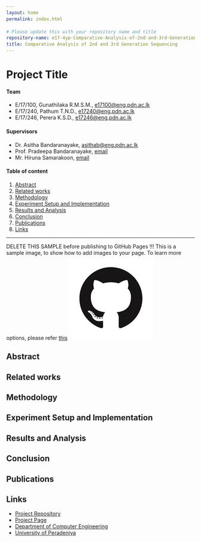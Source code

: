 ```yaml
---
layout: home
permalink: index.html

# Please update this with your repository name and title
repository-name: e17-4yp-Comparative-Analysis-of-2nd-and-3rd-Generation-Sequencing
title: Comparative Analysis of 2nd and 3rd Generation Sequencing
---
```


[comment]: # "This is the standard layout for the project, but you can clean this and use your own template"

# Project Title

#### Team

- E/17/100, Gunathilaka R.M.S.M., [e17100@eng.pdn.ac.lk](mailto:e17100@eng.pdn.ac.lk)
- E/17/240, Pathum T.N.D., [e17240@eng.pdn.ac.lk](mailto:e17240@eng.pdn.ac.lk)
- E/17/246, Perera K.S.D., [e17246@eng.pdn.ac.lk](mailto:e17246@eng.pdn.ac.lk)

#### Supervisors

- Dr. Asitha Bandaranayake, [asithab@eng.pdn.ac.lk](mailto:asithab@eng.pdn.ac.lk)
- Prof. Pradeepa Bandaranayake, [email](mailto:name@eng.pdn.ac.lk)
- Mr. Hiruna Samarakoon, [email](mailto:name@eng.pdn.ac.lk)

#### Table of content

1. [Abstract](#abstract)
2. [Related works](#related-works)
3. [Methodology](#methodology)
4. [Experiment Setup and Implementation](#experiment-setup-and-implementation)
5. [Results and Analysis](#results-and-analysis)
6. [Conclusion](#conclusion)
7. [Publications](#publications)
8. [Links](#links)

---

DELETE THIS SAMPLE before publishing to GitHub Pages !!!
This is a sample image, to show how to add images to your page. To learn more options, please refer [this](https://projects.ce.pdn.ac.lk/docs/faq/how-to-add-an-image/)
![Sample Image](./images/sample.png)


## Abstract

## Related works

## Methodology

## Experiment Setup and Implementation

## Results and Analysis

## Conclusion

## Publications
[//]: # "Note: Uncomment each once you uploaded the files to the repository"

<!-- 1. [Semester 7 report](./) -->
<!-- 2. [Semester 7 slides](./) -->
<!-- 3. [Semester 8 report](./) -->
<!-- 4. [Semester 8 slides](./) -->
<!-- 5. Author 1, Author 2 and Author 3 "Research paper title" (2021). [PDF](./). -->


## Links

[//]: # ( NOTE: EDIT THIS LINKS WITH YOUR REPO DETAILS )

- [Project Repository](https://github.com/cepdnaclk/repository-name)
- [Project Page](https://cepdnaclk.github.io/repository-name)
- [Department of Computer Engineering](http://www.ce.pdn.ac.lk/)
- [University of Peradeniya](https://eng.pdn.ac.lk/)

[//]: # "Please refer this to learn more about Markdown syntax"
[//]: # "https://github.com/adam-p/markdown-here/wiki/Markdown-Cheatsheet"
